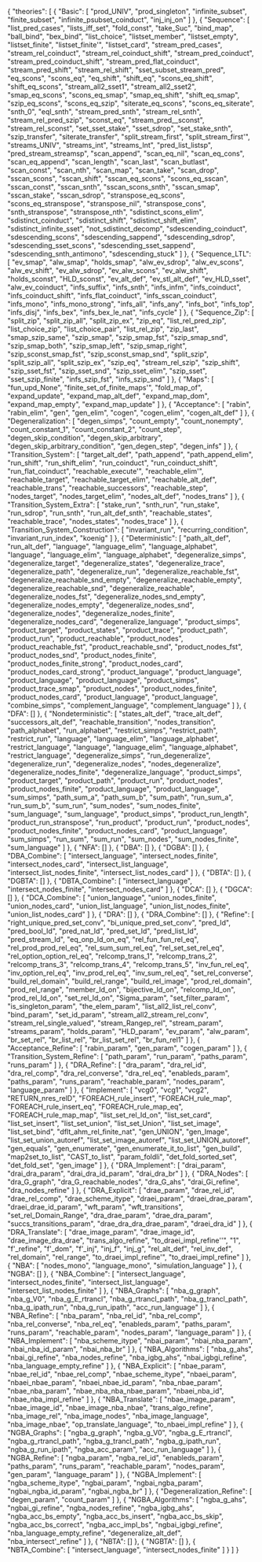 {
    "theories": [
        {
            "Basic": [
                "prod_UNIV",
                "prod_singleton",
                "infinite_subset",
                "finite_subset",
                "infinite_psubset_coinduct",
                "inj_inj_on"
            ]
        },
        {
            "Sequence": [
                "list_pred_cases",
                "lists_iff_set",
                "fold_const",
                "take_Suc",
                "bind_map",
                "ball_bind",
                "bex_bind",
                "list_choice",
                "listset_member",
                "listset_empty",
                "listset_finite",
                "listset_finite'",
                "listset_card",
                "stream_pred_cases",
                "stream_rel_coinduct",
                "stream_rel_coinduct_shift",
                "stream_pred_coinduct",
                "stream_pred_coinduct_shift",
                "stream_pred_flat_coinduct",
                "stream_pred_shift",
                "stream_rel_shift",
                "sset_subset_stream_pred",
                "eq_scons",
                "scons_eq",
                "eq_shift",
                "shift_eq",
                "scons_eq_shift",
                "shift_eq_scons",
                "stream_all2_sset1",
                "stream_all2_sset2",
                "smap_eq_scons",
                "scons_eq_smap",
                "smap_eq_shift",
                "shift_eq_smap",
                "szip_eq_scons",
                "scons_eq_szip",
                "siterate_eq_scons",
                "scons_eq_siterate",
                "snth_0",
                "eqI_snth",
                "stream_pred_snth",
                "stream_rel_snth",
                "stream_rel_pred_szip",
                "sconst_eq",
                "stream_pred__sconst",
                "stream_rel_sconst",
                "set_sset_stake",
                "sset_sdrop",
                "set_stake_snth",
                "szip_transfer",
                "siterate_transfer",
                "split_stream_first",
                "split_stream_first'",
                "streams_UNIV",
                "streams_int",
                "streams_Int",
                "pred_list_listsp",
                "pred_stream_streamsp",
                "scan_append",
                "scan_eq_nil",
                "scan_eq_cons",
                "scan_eq_append",
                "scan_length",
                "scan_last",
                "scan_butlast",
                "scan_const",
                "scan_nth",
                "scan_map",
                "scan_take",
                "scan_drop",
                "sscan_scons",
                "sscan_shift",
                "sscan_eq_scons",
                "scons_eq_sscan",
                "sscan_const",
                "sscan_snth",
                "sscan_scons_snth",
                "sscan_smap",
                "sscan_stake",
                "sscan_sdrop",
                "stranspose_eq_scons",
                "scons_eq_stranspose",
                "stranspose_nil",
                "stranspose_cons",
                "snth_stranspose",
                "stranspose_nth",
                "sdistinct_scons_elim",
                "sdistinct_coinduct",
                "sdistinct_shift",
                "sdistinct_shift_elim",
                "sdistinct_infinite_sset",
                "not_sdistinct_decomp",
                "sdescending_coinduct",
                "sdescending_scons",
                "sdescending_sappend",
                "sdescending_sdrop",
                "sdescending_sset_scons",
                "sdescending_sset_sappend",
                "sdescending_snth_antimono",
                "sdescending_stuck"
            ]
        },
        {
            "Sequence_LTL": [
                "ev_smap",
                "alw_smap",
                "holds_smap",
                "alw_ev_sdrop",
                "alw_ev_scons",
                "alw_ev_shift",
                "ev_alw_sdrop",
                "ev_alw_scons",
                "ev_alw_shift",
                "holds_sconst",
                "HLD_sconst",
                "ev_alt_def",
                "ev_stl_alt_def",
                "ev_HLD_sset",
                "alw_ev_coinduct",
                "infs_suffix",
                "infs_snth",
                "infs_infm",
                "infs_coinduct",
                "infs_coinduct_shift",
                "infs_flat_coinduct",
                "infs_sscan_coinduct",
                "infs_mono",
                "infs_mono_strong",
                "infs_all",
                "infs_any",
                "infs_bot",
                "infs_top",
                "infs_disj",
                "infs_bex",
                "infs_bex_le_nat",
                "infs_cycle"
            ]
        },
        {
            "Sequence_Zip": [
                "split_zip",
                "split_zip_all",
                "split_zip_ex",
                "zip_eq",
                "list_rel_pred_zip",
                "list_choice_zip",
                "list_choice_pair",
                "list_rel_zip",
                "zip_last",
                "smap_szip_same",
                "szip_smap",
                "szip_smap_fst",
                "szip_smap_snd",
                "szip_smap_both",
                "szip_smap_left",
                "szip_smap_right",
                "szip_sconst_smap_fst",
                "szip_sconst_smap_snd",
                "split_szip",
                "split_szip_all",
                "split_szip_ex",
                "szip_eq",
                "stream_rel_szip",
                "szip_shift",
                "szip_sset_fst",
                "szip_sset_snd",
                "szip_sset_elim",
                "szip_sset",
                "sset_szip_finite",
                "infs_szip_fst",
                "infs_szip_snd"
            ]
        },
        {
            "Maps": [
                "fun_upd_None",
                "finite_set_of_finite_maps'",
                "fold_map_of",
                "expand_update",
                "expand_map_alt_def",
                "expand_map_dom",
                "expand_map_empty",
                "expand_map_update"
            ]
        },
        {
            "Acceptance": [
                "rabin",
                "rabin_elim",
                "gen",
                "gen_elim",
                "cogen",
                "cogen_elim",
                "cogen_alt_def"
            ]
        },
        {
            "Degeneralization": [
                "degen_simps",
                "count_empty",
                "count_nonempty",
                "count_constant_1",
                "count_constant_2",
                "count_step",
                "degen_skip_condition",
                "degen_skip_arbitrary",
                "degen_skip_arbitrary_condition",
                "gen_degen_step",
                "degen_infs"
            ]
        },
        {
            "Transition_System": [
                "target_alt_def",
                "path_append",
                "path_append_elim",
                "run_shift",
                "run_shift_elim",
                "run_coinduct",
                "run_coinduct_shift",
                "run_flat_coinduct",
                "reachable_execute'",
                "reachable_elim'",
                "reachable_target",
                "reachable_target_elim",
                "reachable_alt_def",
                "reachable_trans",
                "reachable_successors",
                "reachable_step",
                "nodes_target",
                "nodes_target_elim",
                "nodes_alt_def",
                "nodes_trans"
            ]
        },
        {
            "Transition_System_Extra": [
                "stake_run",
                "snth_run",
                "run_stake",
                "run_sdrop",
                "run_snth",
                "run_alt_def_snth",
                "reachable_states",
                "reachable_trace",
                "nodes_states",
                "nodes_trace"
            ]
        },
        {
            "Transition_System_Construction": [
                "invariant_run",
                "recurring_condition",
                "invariant_run_index",
                "koenig"
            ]
        },
        {
            "Deterministic": [
                "path_alt_def",
                "run_alt_def",
                "language",
                "language_elim",
                "language_alphabet",
                "language",
                "language_elim",
                "language_alphabet",
                "degeneralize_simps",
                "degeneralize_target",
                "degeneralize_states",
                "degeneralize_trace",
                "degeneralize_path",
                "degeneralize_run",
                "degeneralize_reachable_fst",
                "degeneralize_reachable_snd_empty",
                "degeneralize_reachable_empty",
                "degeneralize_reachable_snd",
                "degeneralize_reachable",
                "degeneralize_nodes_fst",
                "degeneralize_nodes_snd_empty",
                "degeneralize_nodes_empty",
                "degeneralize_nodes_snd",
                "degeneralize_nodes",
                "degeneralize_nodes_finite",
                "degeneralize_nodes_card",
                "degeneralize_language",
                "product_simps",
                "product_target",
                "product_states",
                "product_trace",
                "product_path",
                "product_run",
                "product_reachable",
                "product_nodes",
                "product_reachable_fst",
                "product_reachable_snd",
                "product_nodes_fst",
                "product_nodes_snd",
                "product_nodes_finite",
                "product_nodes_finite_strong",
                "product_nodes_card",
                "product_nodes_card_strong",
                "product_language",
                "product_language",
                "product_language",
                "product_language",
                "product_simps",
                "product_trace_smap",
                "product_nodes",
                "product_nodes_finite",
                "product_nodes_card",
                "product_language",
                "product_language",
                "combine_simps",
                "complement_language",
                "complement_language"
            ]
        },
        {
            "DFA": []
        },
        {
            "Nondeterministic": [
                "states_alt_def",
                "trace_alt_def",
                "successors_alt_def",
                "reachable_transition",
                "nodes_transition",
                "path_alphabet",
                "run_alphabet",
                "restrict_simps",
                "restrict_path",
                "restrict_run",
                "language",
                "language_elim",
                "language_alphabet",
                "restrict_language",
                "language",
                "language_elim",
                "language_alphabet",
                "restrict_language",
                "degeneralize_simps",
                "run_degeneralize",
                "degeneralize_run",
                "degeneralize_nodes",
                "nodes_degeneralize",
                "degeneralize_nodes_finite",
                "degeneralize_language",
                "product_simps",
                "product_target",
                "product_path",
                "product_run",
                "product_nodes",
                "product_nodes_finite",
                "product_language",
                "product_language",
                "sum_simps",
                "path_sum_a",
                "path_sum_b",
                "sum_path",
                "run_sum_a",
                "run_sum_b",
                "sum_run",
                "sum_nodes",
                "sum_nodes_finite",
                "sum_language",
                "sum_language",
                "product_simps",
                "product_run_length",
                "product_run_stranspose",
                "run_product",
                "product_run",
                "product_nodes",
                "product_nodes_finite",
                "product_nodes_card",
                "product_language",
                "sum_simps",
                "run_sum",
                "sum_run",
                "sum_nodes",
                "sum_nodes_finite",
                "sum_language"
            ]
        },
        {
            "NFA": []
        },
        {
            "DBA": []
        },
        {
            "DGBA": []
        },
        {
            "DBA_Combine": [
                "intersect_language",
                "intersect_nodes_finite",
                "intersect_nodes_card",
                "intersect_list_language",
                "intersect_list_nodes_finite",
                "intersect_list_nodes_card"
            ]
        },
        {
            "DBTA": []
        },
        {
            "DGBTA": []
        },
        {
            "DBTA_Combine": [
                "intersect_language",
                "intersect_nodes_finite",
                "intersect_nodes_card"
            ]
        },
        {
            "DCA": []
        },
        {
            "DGCA": []
        },
        {
            "DCA_Combine": [
                "union_language",
                "union_nodes_finite",
                "union_nodes_card",
                "union_list_language",
                "union_list_nodes_finite",
                "union_list_nodes_card"
            ]
        },
        {
            "DRA": []
        },
        {
            "DRA_Combine": []
        },
        {
            "Refine": [
                "right_unique_pred_set_conv",
                "bi_unique_pred_set_conv",
                "pred_Id",
                "pred_bool_Id",
                "pred_nat_Id",
                "pred_set_Id",
                "pred_list_Id",
                "pred_stream_Id",
                "eq_onp_Id_on_eq",
                "rel_fun_fun_rel_eq",
                "rel_prod_prod_rel_eq",
                "rel_sum_sum_rel_eq",
                "rel_set_set_rel_eq",
                "rel_option_option_rel_eq",
                "relcomp_trans_1",
                "relcomp_trans_2",
                "relcomp_trans_3",
                "relcomp_trans_4",
                "relcomp_trans_5",
                "inv_fun_rel_eq",
                "inv_option_rel_eq",
                "inv_prod_rel_eq",
                "inv_sum_rel_eq",
                "set_rel_converse",
                "build_rel_domain",
                "build_rel_range",
                "build_rel_image",
                "prod_rel_domain",
                "prod_rel_range",
                "member_Id_on",
                "bijective_Id_on",
                "relcomp_Id_on",
                "prod_rel_Id_on",
                "set_rel_Id_on",
                "Sigma_param",
                "set_filter_param",
                "is_singleton_param",
                "the_elem_param",
                "list_all2_list_rel_conv",
                "bind_param",
                "set_id_param",
                "stream_all2_stream_rel_conv",
                "stream_rel_single_valued",
                "stream_Rangep_rel",
                "stream_param",
                "streams_param",
                "holds_param",
                "HLD_param",
                "ev_param",
                "alw_param",
                "br_set_rel",
                "br_list_rel",
                "br_list_set_rel",
                "br_fun_rel1"
            ]
        },
        {
            "Acceptance_Refine": [
                "rabin_param",
                "gen_param",
                "cogen_param"
            ]
        },
        {
            "Transition_System_Refine": [
                "path_param",
                "run_param",
                "paths_param",
                "runs_param"
            ]
        },
        {
            "DRA_Refine": [
                "dra_param",
                "dra_rel_id",
                "dra_rel_comp",
                "dra_rel_converse",
                "dra_rel_eq",
                "enableds_param",
                "paths_param",
                "runs_param",
                "reachable_param",
                "nodes_param",
                "language_param"
            ]
        },
        {
            "Implement": [
                "vcg0",
                "vcg1",
                "vcg2",
                "RETURN_nres_relD",
                "FOREACH_rule_insert",
                "FOREACH_rule_map",
                "FOREACH_rule_insert_eq",
                "FOREACH_rule_map_eq",
                "FOREACH_rule_map_map",
                "list_set_rel_Id_on",
                "list_set_card",
                "list_set_insert",
                "list_set_union",
                "list_set_Union",
                "list_set_image",
                "list_set_bind",
                "dflt_ahm_rel_finite_nat",
                "gen_UNION",
                "gen_Image",
                "list_set_union_autoref",
                "list_set_image_autoref",
                "list_set_UNION_autoref",
                "gen_equals",
                "gen_enumerate",
                "gen_enumerate_it_to_list",
                "gen_build",
                "map2set_to_list",
                "CAST_to_list",
                "param_foldli",
                "det_fold_sorted_set",
                "det_fold_set",
                "gen_image"
            ]
        },
        {
            "DRA_Implement": [
                "drai_param",
                "drai_dra_param",
                "drai_dra_id_param",
                "drai_dra_br"
            ]
        },
        {
            "DRA_Nodes": [
                "dra_G_graph",
                "dra_G_reachable_nodes",
                "dra_G_ahs",
                "drai_Gi_refine",
                "dra_nodes_refine"
            ]
        },
        {
            "DRA_Explicit": [
                "drae_param",
                "drae_rel_id",
                "drae_rel_comp",
                "drae_scheme_itype",
                "draei_param",
                "draei_drae_param",
                "draei_drae_id_param",
                "wft_param",
                "wft_transitions",
                "set_rel_Domain_Range",
                "dra_drae_param",
                "drae_dra_param",
                "succs_transitions_param",
                "drae_dra_dra_drae_param",
                "draei_dra_id"
            ]
        },
        {
            "DRA_Translate": [
                "drae_image_param",
                "drae_image_id",
                "drae_image_dra_drae",
                "trans_algo_refine",
                "to_draei_impl_refine''",
                "1",
                "f'_refine",
                "f'_dom",
                "f'_inj",
                "inj_f",
                "inj_g",
                "rel_alt_def",
                "rel_inv_def",
                "rel_domain",
                "rel_range",
                "to_draei_impl_refine'",
                "to_draei_impl_refine"
            ]
        },
        {
            "NBA": [
                "nodes_mono",
                "language_mono",
                "simulation_language"
            ]
        },
        {
            "NGBA": []
        },
        {
            "NBA_Combine": [
                "intersect_language",
                "intersect_nodes_finite",
                "intersect_list_language",
                "intersect_list_nodes_finite"
            ]
        },
        {
            "NBA_Graphs": [
                "nba_g_graph",
                "nba_g_V0",
                "nba_g_E_rtrancl",
                "nba_g_rtrancl_path",
                "nba_g_trancl_path",
                "nba_g_ipath_run",
                "nba_g_run_ipath",
                "acc_run_language"
            ]
        },
        {
            "NBA_Refine": [
                "nba_param",
                "nba_rel_id",
                "nba_rel_comp",
                "nba_rel_converse",
                "nba_rel_eq",
                "enableds_param",
                "paths_param",
                "runs_param",
                "reachable_param",
                "nodes_param",
                "language_param"
            ]
        },
        {
            "NBA_Implement": [
                "nba_scheme_itype",
                "nbai_param",
                "nbai_nba_param",
                "nbai_nba_id_param",
                "nbai_nba_br"
            ]
        },
        {
            "NBA_Algorithms": [
                "nba_g_ahs",
                "nbai_gi_refine",
                "nba_nodes_refine",
                "nba_igbg_ahs",
                "nbai_igbgi_refine",
                "nba_language_empty_refine"
            ]
        },
        {
            "NBA_Explicit": [
                "nbae_param",
                "nbae_rel_id",
                "nbae_rel_comp",
                "nbae_scheme_itype",
                "nbaei_param",
                "nbaei_nbae_param",
                "nbaei_nbae_id_param",
                "nba_nbae_param",
                "nbae_nba_param",
                "nbae_nba_nba_nbae_param",
                "nbaei_nba_id",
                "nbae_nba_impl_refine"
            ]
        },
        {
            "NBA_Translate": [
                "nbae_image_param",
                "nbae_image_id",
                "nbae_image_nba_nbae",
                "trans_algo_refine",
                "nba_image_rel",
                "nba_image_nodes",
                "nba_image_language",
                "nba_image_nbae",
                "op_translate_language",
                "to_nbaei_impl_refine"
            ]
        },
        {
            "NGBA_Graphs": [
                "ngba_g_graph",
                "ngba_g_V0",
                "ngba_g_E_rtrancl",
                "ngba_g_rtrancl_path",
                "ngba_g_trancl_path",
                "ngba_g_ipath_run",
                "ngba_g_run_ipath",
                "ngba_acc_param",
                "acc_run_language"
            ]
        },
        {
            "NGBA_Refine": [
                "ngba_param",
                "ngba_rel_id",
                "enableds_param",
                "paths_param",
                "runs_param",
                "reachable_param",
                "nodes_param",
                "gen_param",
                "language_param"
            ]
        },
        {
            "NGBA_Implement": [
                "ngba_scheme_itype",
                "ngbai_param",
                "ngbai_ngba_param",
                "ngbai_ngba_id_param",
                "ngbai_ngba_br"
            ]
        },
        {
            "Degeneralization_Refine": [
                "degen_param",
                "count_param"
            ]
        },
        {
            "NGBA_Algorithms": [
                "ngba_g_ahs",
                "ngbai_gi_refine",
                "ngba_nodes_refine",
                "ngba_igbg_ahs",
                "ngba_acc_bs_empty",
                "ngba_acc_bs_insert",
                "ngba_acc_bs_skip",
                "ngba_acc_bs_correct",
                "ngba_acc_impl_bs",
                "ngbai_igbgi_refine",
                "nba_language_empty_refine",
                "degeneralize_alt_def",
                "nba_intersect'_refine"
            ]
        },
        {
            "NBTA": []
        },
        {
            "NGBTA": []
        },
        {
            "NBTA_Combine": [
                "intersect_language",
                "intersect_nodes_finite"
            ]
        }
    ]
}